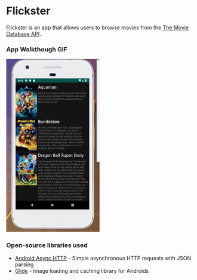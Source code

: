 # Flickster
Flickster is an app that allows users to browse movies from the [The Movie Database API](http://docs.themoviedb.apiary.io/#).


### App Walkthough GIF


<img src="Flickster.gif" width=250><br>

### Open-source libraries used

- [Android Async HTTP](https://github.com/loopj/android-async-http) - Simple asynchronous HTTP requests with JSON parsing
- [Glide](https://github.com/bumptech/glide) - Image loading and caching library for Androids
